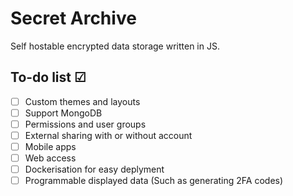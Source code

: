# Secret Archive

Self hostable encrypted data storage written in JS.

## To-do list ☑

- ☐ Custom themes and layouts
- ☐ Support MongoDB
- ☐ Permissions and user groups
- ☐ External sharing with or without account
- ☐ Mobile apps
- ☐ Web access
- ☐ Dockerisation for easy deplyment
- ☐ Programmable displayed data (Such as generating 2FA codes)
